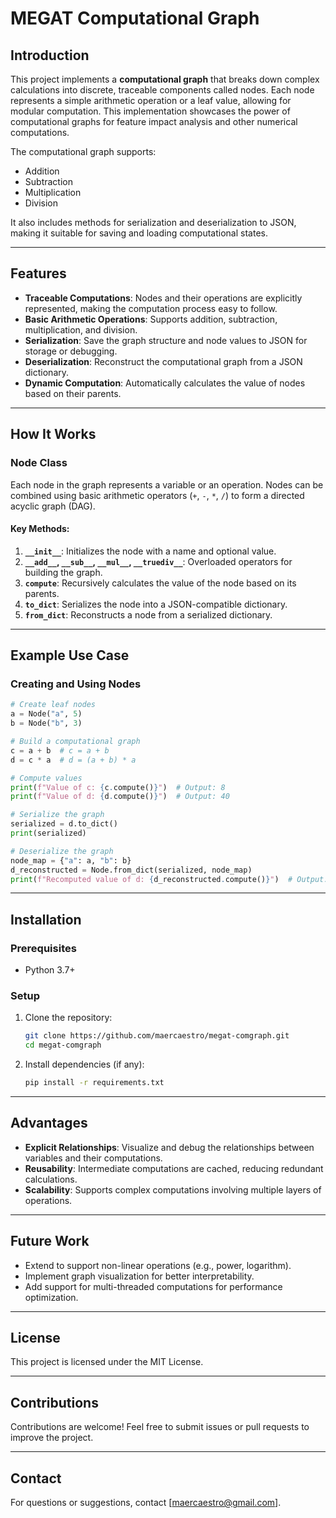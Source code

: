 # MEGAT Computational Graph

## Introduction

This project implements a **computational graph** that breaks down complex calculations into discrete, traceable components called nodes. Each node represents a simple arithmetic operation or a leaf value, allowing for modular computation. This implementation showcases the power of computational graphs for feature impact analysis and other numerical computations.

The computational graph supports:
- Addition
- Subtraction
- Multiplication
- Division

It also includes methods for serialization and deserialization to JSON, making it suitable for saving and loading computational states.

---

## Features

- **Traceable Computations**: Nodes and their operations are explicitly represented, making the computation process easy to follow.
- **Basic Arithmetic Operations**: Supports addition, subtraction, multiplication, and division.
- **Serialization**: Save the graph structure and node values to JSON for storage or debugging.
- **Deserialization**: Reconstruct the computational graph from a JSON dictionary.
- **Dynamic Computation**: Automatically calculates the value of nodes based on their parents.

---

## How It Works

### Node Class
Each node in the graph represents a variable or an operation. Nodes can be combined using basic arithmetic operators (`+`, `-`, `*`, `/`) to form a directed acyclic graph (DAG).

#### Key Methods:
1. **`__init__`**: Initializes the node with a name and optional value.
2. **`__add__`, `__sub__`, `__mul__`, `__truediv__`**: Overloaded operators for building the graph.
3. **`compute`**: Recursively calculates the value of the node based on its parents.
4. **`to_dict`**: Serializes the node into a JSON-compatible dictionary.
5. **`from_dict`**: Reconstructs a node from a serialized dictionary.

---

## Example Use Case

### Creating and Using Nodes
```python
# Create leaf nodes
a = Node("a", 5)
b = Node("b", 3)

# Build a computational graph
c = a + b  # c = a + b
d = c * a  # d = (a + b) * a

# Compute values
print(f"Value of c: {c.compute()}")  # Output: 8
print(f"Value of d: {d.compute()}")  # Output: 40

# Serialize the graph
serialized = d.to_dict()
print(serialized)

# Deserialize the graph
node_map = {"a": a, "b": b}
d_reconstructed = Node.from_dict(serialized, node_map)
print(f"Recomputed value of d: {d_reconstructed.compute()}")  # Output: 40
```

---

## Installation

### Prerequisites
- Python 3.7+

### Setup
1. Clone the repository:
   ```bash
   git clone https://github.com/maercaestro/megat-comgraph.git
   cd megat-comgraph
   ```

2. Install dependencies (if any):
   ```bash
   pip install -r requirements.txt
   ```

---

## Advantages

- **Explicit Relationships**: Visualize and debug the relationships between variables and their computations.
- **Reusability**: Intermediate computations are cached, reducing redundant calculations.
- **Scalability**: Supports complex computations involving multiple layers of operations.

---

## Future Work

- Extend to support non-linear operations (e.g., power, logarithm).
- Implement graph visualization for better interpretability.
- Add support for multi-threaded computations for performance optimization.

---

## License
This project is licensed under the MIT License.

---

## Contributions
Contributions are welcome! Feel free to submit issues or pull requests to improve the project.

---

## Contact
For questions or suggestions, contact [maercaestro@gmail.com].

